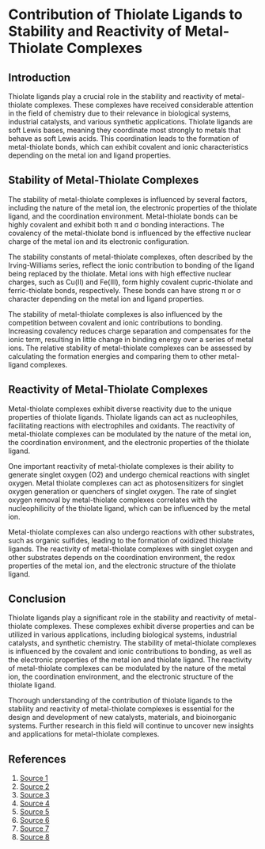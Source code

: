 # Contribution of Thiolate Ligands to Stability and Reactivity of Metal-Thiolate Complexes

## Introduction

Thiolate ligands play a crucial role in the stability and reactivity of metal-thiolate complexes. These complexes have received considerable attention in the field of chemistry due to their relevance in biological systems, industrial catalysts, and various synthetic applications. Thiolate ligands are soft Lewis bases, meaning they coordinate most strongly to metals that behave as soft Lewis acids. This coordination leads to the formation of metal-thiolate bonds, which can exhibit covalent and ionic characteristics depending on the metal ion and ligand properties.

## Stability of Metal-Thiolate Complexes

The stability of metal-thiolate complexes is influenced by several factors, including the nature of the metal ion, the electronic properties of the thiolate ligand, and the coordination environment. Metal-thiolate bonds can be highly covalent and exhibit both π and σ bonding interactions. The covalency of the metal-thiolate bond is influenced by the effective nuclear charge of the metal ion and its electronic configuration.

The stability constants of metal-thiolate complexes, often described by the Irving-Williams series, reflect the ionic contribution to bonding of the ligand being replaced by the thiolate. Metal ions with high effective nuclear charges, such as Cu(II) and Fe(III), form highly covalent cupric-thiolate and ferric-thiolate bonds, respectively. These bonds can have strong π or σ character depending on the metal ion and ligand properties.

The stability of metal-thiolate complexes is also influenced by the competition between covalent and ionic contributions to bonding. Increasing covalency reduces charge separation and compensates for the ionic term, resulting in little change in binding energy over a series of metal ions. The relative stability of metal-thiolate complexes can be assessed by calculating the formation energies and comparing them to other metal-ligand complexes.

## Reactivity of Metal-Thiolate Complexes

Metal-thiolate complexes exhibit diverse reactivity due to the unique properties of thiolate ligands. Thiolate ligands can act as nucleophiles, facilitating reactions with electrophiles and oxidants. The reactivity of metal-thiolate complexes can be modulated by the nature of the metal ion, the coordination environment, and the electronic properties of the thiolate ligand.

One important reactivity of metal-thiolate complexes is their ability to generate singlet oxygen (O2) and undergo chemical reactions with singlet oxygen. Metal thiolate complexes can act as photosensitizers for singlet oxygen generation or quenchers of singlet oxygen. The rate of singlet oxygen removal by metal-thiolate complexes correlates with the nucleophilicity of the thiolate ligand, which can be influenced by the metal ion.

Metal-thiolate complexes can also undergo reactions with other substrates, such as organic sulfides, leading to the formation of oxidized thiolate ligands. The reactivity of metal-thiolate complexes with singlet oxygen and other substrates depends on the coordination environment, the redox properties of the metal ion, and the electronic structure of the thiolate ligand.

## Conclusion

Thiolate ligands play a significant role in the stability and reactivity of metal-thiolate complexes. These complexes exhibit diverse properties and can be utilized in various applications, including biological systems, industrial catalysts, and synthetic chemistry. The stability of metal-thiolate complexes is influenced by the covalent and ionic contributions to bonding, as well as the electronic properties of the metal ion and thiolate ligand. The reactivity of metal-thiolate complexes can be modulated by the nature of the metal ion, the coordination environment, and the electronic structure of the thiolate ligand.

Thorough understanding of the contribution of thiolate ligands to the stability and reactivity of metal-thiolate complexes is essential for the design and development of new catalysts, materials, and bioinorganic systems. Further research in this field will continue to uncover new insights and applications for metal-thiolate complexes.

## References

1. [Source 1](https://www.sciencedirect.com/science/article/pii/S0022328X21002643)
2. [Source 2](https://en.wikipedia.org/wiki/Transition_metal_thiolate_complex)
3. [Source 3](https://onlinelibrary.wiley.com/doi/10.1002/jcc.20451)
4. [Source 4](https://pubs.rsc.org/en/content/articlelanding/2021/sc/d0sc04620e)
5. [Source 5](https://www.nature.com/articles/s41467-018-04837-x)
6. [Source 6](https://www.ncbi.nlm.nih.gov/pmc/articles/PMC10238426/)
7. [Source 7](https://pubmed.ncbi.nlm.nih.gov/32806002/)
8. [Source 8](https://pubmed.ncbi.nlm.nih.gov/34242405/)